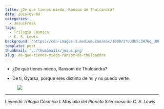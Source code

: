 ```yaml
---
title: ¿De qué tienes miedo, Ransom de Thulcandra?
date: 2016-09-09
categories:
  - JesusFreak
tags:
  - Trilogía Cósmica
  - C. S. Lewis
background: "https://cdn-images-1.medium.com/max/1000/1*UudU5cJH76q_UUC1Qz01uA.jpeg"
template: post
thumbnail: '../thumbnails/jesus.png'
slug: de-que-tienes-miedo-ransom-de-thulcandra
---
```


- ¿De qué tienes miedo, Ransom de Thulcandra?

- De ti, Oyarsa, porque eres distinto de mí y no puedo verte.

<figure>

![](https://cdn-images-1.medium.com/max/2000/1*_9SDjff_XSe6Kl_LSJrsKg.jpeg)

</figure>

* * *

Leyendo *Trilogía Cósmica I: Más allá del Planeta Silencioso de C. S. Lewis*
